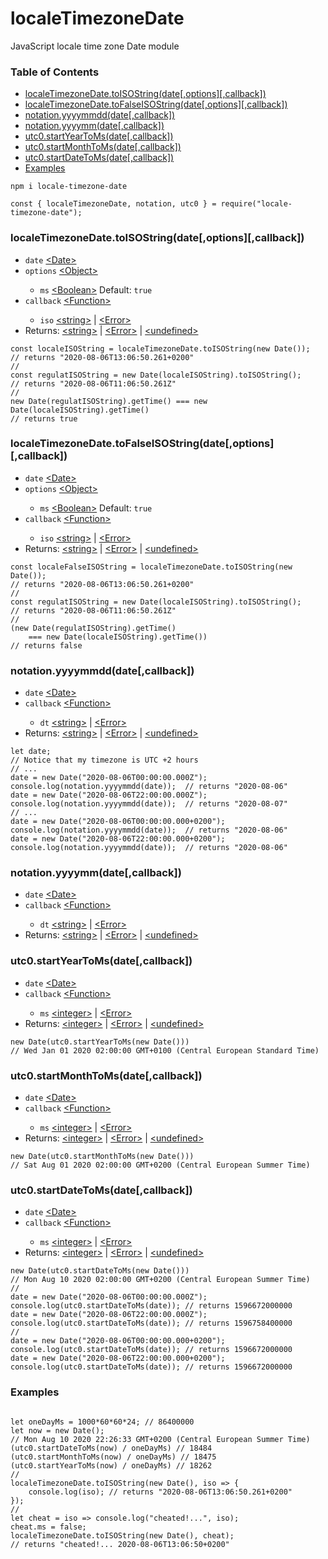 # localeTimezoneDate
JavaScript locale time zone Date module

<h3>Table of Contents</h3>
<ul>
    <li><a href="https://www.npmjs.com/package/locale-timezone-date#localetimezonedatetoisostringdateoptionscallback">localeTimezoneDate.toISOString(date[,options][,callback])</a></li>
    <li><a href="https://www.npmjs.com/package/locale-timezone-date#localetimezonedatetofalseisostringdateoptionscallback">localeTimezoneDate.toFalseISOString(date[,options][,callback])</a></li>
    <li><a href="https://www.npmjs.com/package/locale-timezone-date#notationyyyymmdddatecallback">notation.yyyymmdd(date[,callback])</a></li>
    <li><a href="https://www.npmjs.com/package/locale-timezone-date#notationyyyymmdatecallback">notation.yyyymm(date[,callback])</a></li>
    <li><a href="https://www.npmjs.com/package/locale-timezone-date#utc0startyeartomsdatecallback">utc0.startYearToMs(date[,callback])</a></li>
    <li><a href="https://www.npmjs.com/package/locale-timezone-date#utc0startmonthtomsdatecallback">utc0.startMonthToMs(date[,callback])</a></li>
    <li><a href="https://www.npmjs.com/package/locale-timezone-date#utc0startdatetomsdatecallback">utc0.startDateToMs(date[,callback])</a></li>
    <li><a href="https://www.npmjs.com/package/locale-timezone-date#examples">Examples</a></li>
</ul>

<pre><code>npm i locale-timezone-date

const { localeTimezoneDate, notation, utc0 } = require("locale-timezone-date");</code></pre>

<h3>localeTimezoneDate.toISOString(date[,options][,callback])</h3>
<ul>
    <li><code>date</code> <a href="https://developer.mozilla.org/en-US/docs/Web/JavaScript/Reference/Global_Objects/Date">&lt;Date></a></li>
    <li><code>options</code> <a href="https://developer.mozilla.org/en-US/docs/Web/JavaScript/Reference/Global_Objects/Object">&lt;Object&gt;</a></li>
    <ul>
        <li><code>ms</code> <a href="https://developer.mozilla.org/en-US/docs/Web/JavaScript/Data_structures#Boolean_type">&lt;Boolean&gt;</a> Default: <code>true</code></li>
    </ul>
    <li><code>callback</code> <a href="https://developer.mozilla.org/en-US/docs/Web/JavaScript/Reference/Global_Objects/Function">&lt;Function&gt;</a></li>
    <ul>
        <li><code>iso</code> <a href="https://developer.mozilla.org/en-US/docs/Web/JavaScript/Data_structures#String_type">&lt;string&gt;</a> | <a href="https://developer.mozilla.org/en-US/docs/Web/JavaScript/Reference/Global_Objects/Error">&lt;Error&gt;</a></li>
    </ul>
    <li>Returns: <a href="https://developer.mozilla.org/en-US/docs/Web/JavaScript/Data_structures#String_type">&lt;string&gt;</a> | <a href="https://developer.mozilla.org/en-US/docs/Web/JavaScript/Reference/Global_Objects/Error">&lt;Error&gt;</a> | <a href="https://developer.mozilla.org/en-US/docs/Web/JavaScript/Data_structures#Undefined_type">&lt;undefined&gt;</a></li>
</ul>
<pre><code>const localeISOString = localeTimezoneDate.toISOString(new Date());
// returns "2020-08-06T13:06:50.261+0200"
//
const regulatISOString = new Date(localeISOString).toISOString();
// returns "2020-08-06T11:06:50.261Z"
//
new Date(regulatISOString).getTime() === new Date(localeISOString).getTime()
// returns true</code></pre>
<h3>localeTimezoneDate.toFalseISOString(date[,options][,callback])</h3>
<ul>
    <li><code>date</code> <a href="https://developer.mozilla.org/en-US/docs/Web/JavaScript/Reference/Global_Objects/Date">&lt;Date></a></li>
    <li><code>options</code> <a href="https://developer.mozilla.org/en-US/docs/Web/JavaScript/Reference/Global_Objects/Object">&lt;Object&gt;</a></li>
    <ul>
        <li><code>ms</code> <a href="https://developer.mozilla.org/en-US/docs/Web/JavaScript/Data_structures#Boolean_type">&lt;Boolean&gt;</a> Default: <code>true</code></li>
    </ul>
    <li><code>callback</code> <a href="https://developer.mozilla.org/en-US/docs/Web/JavaScript/Reference/Global_Objects/Function">&lt;Function&gt;</a></li>
    <ul>
        <li><code>iso</code> <a href="https://developer.mozilla.org/en-US/docs/Web/JavaScript/Data_structures#String_type">&lt;string&gt;</a> | <a href="https://developer.mozilla.org/en-US/docs/Web/JavaScript/Reference/Global_Objects/Error">&lt;Error&gt;</a></li>
    </ul>
    <li>Returns: <a href="https://developer.mozilla.org/en-US/docs/Web/JavaScript/Data_structures#String_type">&lt;string&gt;</a> | <a href="https://developer.mozilla.org/en-US/docs/Web/JavaScript/Reference/Global_Objects/Error">&lt;Error&gt;</a> | <a href="https://developer.mozilla.org/en-US/docs/Web/JavaScript/Data_structures#Undefined_type">&lt;undefined&gt;</a></li>
</ul>
<pre><code>const localeFalseISOString = localeTimezoneDate.toISOString(new Date());
// returns "2020-08-06T13:06:50.261+0200"
//
const regulatISOString = new Date(localeISOString).toISOString();
// returns "2020-08-06T11:06:50.261Z"
//
(new Date(regulatISOString).getTime()
    === new Date(localeISOString).getTime())
// returns false</code></pre>
<h3>notation.yyyymmdd(date[,callback])</h3>
<ul>
    <li><code>date</code> <a href="https://developer.mozilla.org/en-US/docs/Web/JavaScript/Reference/Global_Objects/Date">&lt;Date></a></li>
    <li><code>callback</code> <a href="https://developer.mozilla.org/en-US/docs/Web/JavaScript/Reference/Global_Objects/Function">&lt;Function&gt;</a></li>
    <ul>
        <li><code>dt</code> <a href="https://developer.mozilla.org/en-US/docs/Web/JavaScript/Data_structures#String_type">&lt;string&gt;</a> | <a href="https://developer.mozilla.org/en-US/docs/Web/JavaScript/Reference/Global_Objects/Error">&lt;Error&gt;</a></li>
    </ul>
    <li>Returns: <a href="https://developer.mozilla.org/en-US/docs/Web/JavaScript/Data_structures#String_type">&lt;string&gt;</a> | <a href="https://developer.mozilla.org/en-US/docs/Web/JavaScript/Reference/Global_Objects/Error">&lt;Error&gt;</a> | <a href="https://developer.mozilla.org/en-US/docs/Web/JavaScript/Data_structures#Undefined_type">&lt;undefined&gt;</a></li>
</ul>
<pre><code>let date;
// Notice that my timezone is UTC +2 hours
// ...
date = new Date("2020-08-06T00:00:00.000Z");
console.log(notation.yyyymmdd(date));  // returns "2020-08-06"
date = new Date("2020-08-06T22:00:00.000Z");
console.log(notation.yyyymmdd(date));  // returns "2020-08-07"
// ...
date = new Date("2020-08-06T00:00:00.000+0200");
console.log(notation.yyyymmdd(date));  // returns "2020-08-06"
date = new Date("2020-08-06T22:00:00.000+0200");
console.log(notation.yyyymmdd(date));  // returns "2020-08-06"</code></pre>
<h3>notation.yyyymm(date[,callback])</h3>
<ul>
    <li><code>date</code> <a href="https://developer.mozilla.org/en-US/docs/Web/JavaScript/Reference/Global_Objects/Date">&lt;Date></a></li>
    <li><code>callback</code> <a href="https://developer.mozilla.org/en-US/docs/Web/JavaScript/Reference/Global_Objects/Function">&lt;Function&gt;</a></li>
    <ul>
        <li><code>dt</code> <a href="https://developer.mozilla.org/en-US/docs/Web/JavaScript/Data_structures#String_type">&lt;string&gt;</a> | <a href="https://developer.mozilla.org/en-US/docs/Web/JavaScript/Reference/Global_Objects/Error">&lt;Error&gt;</a></li>
    </ul>
    <li>Returns: <a href="https://developer.mozilla.org/en-US/docs/Web/JavaScript/Data_structures#String_type">&lt;string&gt;</a> | <a href="https://developer.mozilla.org/en-US/docs/Web/JavaScript/Reference/Global_Objects/Error">&lt;Error&gt;</a> | <a href="https://developer.mozilla.org/en-US/docs/Web/JavaScript/Data_structures#Undefined_type">&lt;undefined&gt;</a></li>
</ul>
<h3>utc0.startYearToMs(date[,callback])</h3>
<ul>
    <li><code>date</code> <a href="https://developer.mozilla.org/en-US/docs/Web/JavaScript/Reference/Global_Objects/Date">&lt;Date></a></li>
    <li><code>callback</code> <a href="https://developer.mozilla.org/en-US/docs/Web/JavaScript/Reference/Global_Objects/Function">&lt;Function&gt;</a></li>
    <ul>
        <li><code>ms</code> <a href="https://developer.mozilla.org/en-US/docs/Web/JavaScript/Data_structures#Number_type">&lt;integer&gt;</a> | <a href="https://developer.mozilla.org/en-US/docs/Web/JavaScript/Reference/Global_Objects/Error">&lt;Error&gt;</a></li>
    </ul>
    <li>Returns: <a href="https://developer.mozilla.org/en-US/docs/Web/JavaScript/Data_structures#Number_type">&lt;integer&gt;</a> | <a href="https://developer.mozilla.org/en-US/docs/Web/JavaScript/Reference/Global_Objects/Error">&lt;Error&gt;</a> | <a href="https://developer.mozilla.org/en-US/docs/Web/JavaScript/Data_structures#Undefined_type">&lt;undefined&gt;</a></li>
</ul>
<pre><code>new Date(utc0.startYearToMs(new Date()))
// Wed Jan 01 2020 02:00:00 GMT+0100 (Central European Standard Time)</code></pre>
<h3>utc0.startMonthToMs(date[,callback])</h3>
<ul>
    <li><code>date</code> <a href="https://developer.mozilla.org/en-US/docs/Web/JavaScript/Reference/Global_Objects/Date">&lt;Date></a></li>
    <li><code>callback</code> <a href="https://developer.mozilla.org/en-US/docs/Web/JavaScript/Reference/Global_Objects/Function">&lt;Function&gt;</a></li>
    <ul>
        <li><code>ms</code> <a href="https://developer.mozilla.org/en-US/docs/Web/JavaScript/Data_structures#Number_type">&lt;integer&gt;</a> | <a href="https://developer.mozilla.org/en-US/docs/Web/JavaScript/Reference/Global_Objects/Error">&lt;Error&gt;</a></li>
    </ul>
    <li>Returns: <a href="https://developer.mozilla.org/en-US/docs/Web/JavaScript/Data_structures#Number_type">&lt;integer&gt;</a> | <a href="https://developer.mozilla.org/en-US/docs/Web/JavaScript/Reference/Global_Objects/Error">&lt;Error&gt;</a> | <a href="https://developer.mozilla.org/en-US/docs/Web/JavaScript/Data_structures#Undefined_type">&lt;undefined&gt;</a></li>
</ul>
<pre><code>new Date(utc0.startMonthToMs(new Date()))
// Sat Aug 01 2020 02:00:00 GMT+0200 (Central European Summer Time)</code></pre>
<h3>utc0.startDateToMs(date[,callback])</h3>
<ul>
    <li><code>date</code> <a href="https://developer.mozilla.org/en-US/docs/Web/JavaScript/Reference/Global_Objects/Date">&lt;Date></a></li>
    <li><code>callback</code> <a href="https://developer.mozilla.org/en-US/docs/Web/JavaScript/Reference/Global_Objects/Function">&lt;Function&gt;</a></li>
    <ul>
        <li><code>ms</code> <a href="https://developer.mozilla.org/en-US/docs/Web/JavaScript/Data_structures#Number_type">&lt;integer&gt;</a> | <a href="https://developer.mozilla.org/en-US/docs/Web/JavaScript/Reference/Global_Objects/Error">&lt;Error&gt;</a></li>
    </ul>
    <li>Returns: <a href="https://developer.mozilla.org/en-US/docs/Web/JavaScript/Data_structures#Number_type">&lt;integer&gt;</a> | <a href="https://developer.mozilla.org/en-US/docs/Web/JavaScript/Reference/Global_Objects/Error">&lt;Error&gt;</a> | <a href="https://developer.mozilla.org/en-US/docs/Web/JavaScript/Data_structures#Undefined_type">&lt;undefined&gt;</a></li>
</ul>
<pre><code>new Date(utc0.startDateToMs(new Date()))
// Mon Aug 10 2020 02:00:00 GMT+0200 (Central European Summer Time)
//
date = new Date("2020-08-06T00:00:00.000Z");
console.log(utc0.startDateToMs(date)); // returns 1596672000000
date = new Date("2020-08-06T22:00:00.000Z");
console.log(utc0.startDateToMs(date)); // returns 1596758400000
//
date = new Date("2020-08-06T00:00:00.000+0200");
console.log(utc0.startDateToMs(date)); // returns 1596672000000
date = new Date("2020-08-06T22:00:00.000+0200");
console.log(utc0.startDateToMs(date)); // returns 1596672000000</code></pre>

<h3>Examples</h3>
<pre><code>
let oneDayMs = 1000*60*60*24; // 86400000
let now = new Date();
// Mon Aug 10 2020 22:26:33 GMT+0200 (Central European Summer Time)
(utc0.startDateToMs(now) / oneDayMs) // 18484
(utc0.startMonthToMs(now) / oneDayMs) // 18475
(utc0.startYearToMs(now) / oneDayMs) // 18262
//
localeTimezoneDate.toISOString(new Date(), iso => {
    console.log(iso); // returns "2020-08-06T13:06:50.261+0200"
});
//
let cheat = iso => console.log("cheated!...", iso);
cheat.ms = false;
localeTimezoneDate.toISOString(new Date(), cheat);
// returns "cheated!... 2020-08-06T13:06:50+0200"
</code></pre>
